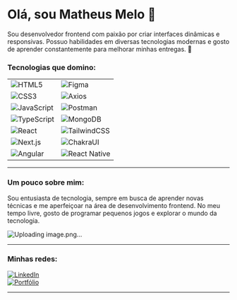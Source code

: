 # Olá, sou Matheus Melo 👋

Sou desenvolvedor frontend com paixão por criar interfaces dinâmicas e responsivas. Possuo habilidades em diversas tecnologias modernas e gosto de aprender constantemente para melhorar minhas entregas. 🚀

### Tecnologias que domino:

|                                                                          |                                                                           |
| ------------------------------------------------------------------------ | ------------------------------------------------------------------------- |
| ![HTML5](https://img.shields.io/badge/HTML5-E34F26?style=for-the-badge&logo=html5&logoColor=white) | ![Figma](https://img.shields.io/badge/Figma-F24E1E?style=for-the-badge&logo=figma&logoColor=white) |
| ![CSS3](https://img.shields.io/badge/CSS3-1572B6?style=for-the-badge&logo=css3&logoColor=white)    | ![Axios](https://img.shields.io/badge/Axios-5A29E4?style=for-the-badge&logo=axios&logoColor=white) |
| ![JavaScript](https://img.shields.io/badge/JavaScript-F7DF1E?style=for-the-badge&logo=javascript&logoColor=black) | ![Postman](https://img.shields.io/badge/Postman-FF6C37?style=for-the-badge&logo=postman&logoColor=white) |
| ![TypeScript](https://img.shields.io/badge/TypeScript-007ACC?style=for-the-badge&logo=typescript&logoColor=white) | ![MongoDB](https://img.shields.io/badge/MongoDB-47A248?style=for-the-badge&logo=mongodb&logoColor=white) |
| ![React](https://img.shields.io/badge/React-20232A?style=for-the-badge&logo=react&logoColor=61DAFB) | ![TailwindCSS](https://img.shields.io/badge/TailwindCSS-38B2AC?style=for-the-badge&logo=tailwind-css&logoColor=white) |
| ![Next.js](https://img.shields.io/badge/Next.js-000000?style=for-the-badge&logo=nextdotjs&logoColor=white) | ![ChakraUI](https://img.shields.io/badge/Chakra--UI-319795?style=for-the-badge&logo=chakraui&logoColor=white) |
| ![Angular](https://img.shields.io/badge/Angular-DD0031?style=for-the-badge&logo=angular&logoColor=white) | ![React Native](https://img.shields.io/badge/React_Native-20232A?style=for-the-badge&logo=react&logoColor=61DAFB) |

---

### Um pouco sobre mim:

Sou entusiasta de tecnologia, sempre em busca de aprender novas técnicas e me aperfeiçoar na área de desenvolvimento frontend. No meu tempo livre, gosto de programar pequenos jogos e explorar o mundo da tecnologia.

![Uploading image.png…]()

---

### Minhas redes:

[![LinkedIn](https://img.shields.io/badge/LinkedIn-MatheusMelo-blue?style=for-the-badge&logo=linkedin)](https://www.linkedin.com)  
[![Portfólio](https://img.shields.io/badge/Portfólio-matheusmelodev.com.br-black?style=for-the-badge&logo=website)](https://matheusmelodev.com.br)

---
